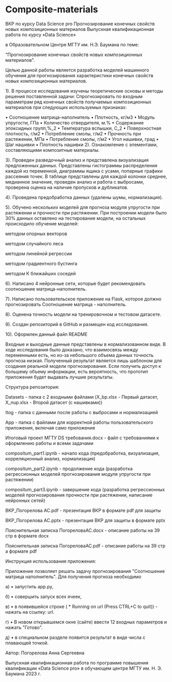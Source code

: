# Composite-materials
ВКР по курсу Data Science pro
Прогнозирование конечных свойств новых композиционных материалов
Выпускная квалификационная работа по курсу «Data Science»

в Образовательном Центре МГТУ им. Н.Э. Баумана по теме:

"Прогнозирование конечных свойств новых композиционных материалов".

Целью данной работы является разработка моделей машинного обучения для прогнозирования характеристики конечных свойств новых композиционных материалов.

1). В процессе исследования изучены теоретические основы и методы решения поставленной задачи: Спрогнозировать по входным параметрам ряд конечных свойств получаемых композиционных материалов при следующих используемых признаках:

•	Соотношение матрица-наполнитель
•	Плотность, кг/м3
•	Модуль упругости, ГПа
•	Количество отвердителя, м.%
•	Содержание эпоксидных групп,%_2
•	Температура вспышки, С_2
•	Поверхностная плотность, г/м2
•	Потребление смолы, г/м2
•	Прочность при растяжении, МПа
•	Потребление смолы, г/м2
•	Угол нашивки, град
•	Шаг нашивки
•	Плотность нашивки
2). Ознакомление с элементами, составляющими композитные материалы.

3). Проведен разведочный анализ и представлена визуализация предложенных данных. Представлены гистограммы распределения каждой из переменной, диаграммы ящика с усами, попарные графики рассеяния точек. В таблице представлены для каждой колонки среднее, медианное значение, проведен анализ и работа с выбросами, проверена оценка на наличие пропусков и дубликатов.

4). Проведена предобработка данных (удалены шумы, нормализация).

5). Обучено нескольких моделей для прогноза модуля упругости при растяжении и прочности при растяжении. При построении модели было 30% данных оставлено на тестирование модели, на остальных происходило обучение моделей:

методом опорных векторов

методом случайного леса

методом линейной регрессии

методом градиентного бустинга

методом К ближайших соседей

6). Написано 4 нейронные сети, которые будет рекомендовать соотношение матрица-наполнитель.

7). Написано пользовательское приложение на Flask, которое должно прогнозировать Соотношение матрица - наполнитель.

8). Оценена точность модели на тренировочном и тестовом датасете.

9). Создан репозиторий в GitHub и размещен код исследования.

10). Оформлен данный файл README

Входные и выходные данные представлены в нормализованном виде. В ходе исследования было доказано, что взаимосвязь между переменными есть, но из-за небольшого объема данных точность прогноза низкая. Полученный результат является лишь шаблоном для создания реальной модели прогнозирования. Если получить доступ к большему объему информации, есть вероятность, что прототип приложения будет выдавать лучшие результаты.

Структура репозитория:

Datasets - папка с 2 входными файлами (X_bp.xlsx - Первый датасет, X_nup.xlsx - Второй датасет (с нашивками))

Itog - папка с данными после работы с выбросами и нормализацией

App - папка с файлами для корректной работы пользовательского приложения, включая само приложение

Итоговый проект МГТУ DS требования.docx - файл с требованиями к оформлению работы и всеми задачами

compositum_part1.ipynb - начало кода (предобработка, визуализация, корреляционный анализ, нормализация)

compositum_part2.ipynb - продолжение кода (разработка регрессионных моделей прогнозирования модуля упругости при растяжении)

compositum_part3.ipynb - завершение кода (разработка регрессионных моделей прогнозирования прочности при растяжении, написание нейронных сетей)

BKP_Погорелова АС.pdf - презентация ВКР в формате pdf для защиты

BKP_Погорелова АС.pptx - презентация ВКР для защиты в формате pptx

Пояснительная записка ПогореловаАС.docx - описание работы на 39 стр в формате docx

Пояснительная записка ПогореловаАС.pdf - описание работы на 39 стр а формате pdf

Инструкция использования приложения:

Приложение позволяет решать задачу прогнозирования "Соотношение матрица наполнитель". Для получения прогноза необходимо

а) • запустить app.py,

б) • совершить запуск всех ячеек,

в) • в появившейся строке ( * Running on url (Press CTRL+C to quit)) - нажать на ссылку: url.

г) • В новом открывшемся окне (сайте) ввести 12 входных параметров и нажать "Готово".

д) • в специальном разделе появится результат в виде числа с плавающей точкой.

Автор: Погорелова Анна Сергеевна

Выпускная квалификационная работа по программе повышения квалификации «Data Science pro» в обучающем центре МГТУ им. Н. Э. Баумана 2023 г.
